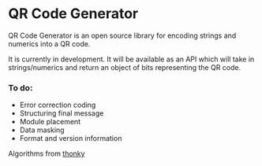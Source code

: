 # QR Code Generator

QR Code Generator is an open source library for encoding strings and numerics into a QR code.

It is currently in development. It will be available as an API which will take in strings/numerics and return an object of bits representing the QR code.

### To do:

* Error correction coding
* Structuring final message
* Module placement
* Data masking
* Format and version information

Algorithms from [thonky](http://thonky.com/qr-code-tutorial/introduction)
